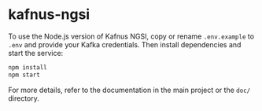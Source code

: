 # kafnus-ngsi

To use the Node.js version of Kafnus NGSI, copy or rename `.env.example` to `.env` and provide your Kafka credentials. Then install dependencies and start the service:

```bash
npm install
npm start
```

For more details, refer to the documentation in the main project or the `doc/` directory.